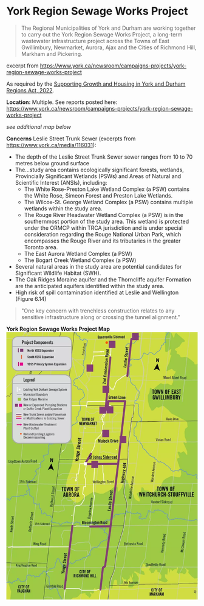 # York Region Sewage Works Project

> The Regional Municipalities of York and Durham are working together to carry out the York Region Sewage Works Project, a long-term wastewater infrastructure project across the Towns of East Gwillimbury, Newmarket, Aurora, Ajax and the Cities of Richmond Hill, Markham and Pickering.

excerpt from https://www.york.ca/newsroom/campaigns-projects/york-region-sewage-works-project

As required by the [Supporting Growth and Housing in York and Durham Regions Act, 2022](https://ero.ontario.ca/notice/019-6192#:~:text=To%20support%20More%20Homes%20Built,the%20needs%20of%20all%20Ontarians.).

**Location:** Multiple. See reports posted here: https://www.york.ca/newsroom/campaigns-projects/york-region-sewage-works-project

*see additional map below*


**Concerns** Leslie Street Trunk Sewer (excerpts from https://www.york.ca/media/116031):

- The depth of the Leslie Street Trunk Sewer sewer ranges from 10 to 70 metres below ground surface
- The...study area contains ecologically significant forests, wetlands, Provincially Significant Wetlands (PSWs) and Areas of Natural and Scientific Interest (ANSIs), including:
  - The White Rose-Preston Lake Wetland Complex (a PSW) contains the White Rose, Simeon Forest and Preston Lake Wetlands. 
  - The Wilcox-St. George Wetland Complex (a PSW) contains multiple wetlands within the study area.
  - The Rouge River Headwater Wetland Complex (a PSW) is in the southernmost portion of the study area. This wetland is protected under the ORMCP within TRCA jurisdiction and is under special consideration regarding the Rouge National Urban Park, which encompasses the Rouge River and its tributaries in the greater Toronto area.
  - The East Aurora Wetland Complex (a PSW)
  - The Bogart Creek Wetland Complex (a PSW)
- Several natural areas in the study area are potential candidates for Significant Wildlife Habitat (SWH).
- The Oak Ridges Moraine aquifer and the Thorncliffe aquifer Formation are the anticipated aquifers identified within the study area.
- High risk of spill contamination identified at Leslie and Wellington (Figure 6.14)

> "One key concern with trenchless construction relates to any sensitive infrastructure along or crossing the tunnel
alignment."


**York Region Sewage Works Project Map**
![](YR_SewageWorksProject_Map1.png)